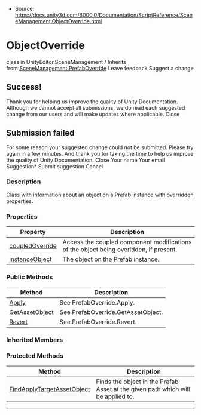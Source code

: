 * Source: https://docs.unity3d.com/6000.0/Documentation/ScriptReference/SceneManagement.ObjectOverride.html

# ObjectOverride
class in UnityEditor.SceneManagement
/
Inherits from:[SceneManagement.PrefabOverride](https://docs.unity3d.com/6000.0/Documentation/ScriptReference/SceneManagement.PrefabOverride.html)
Leave feedback
Suggest a change
## Success!
Thank you for helping us improve the quality of Unity Documentation. Although we cannot accept all submissions, we do read each suggested change from our users and will make updates where applicable.
Close
## Submission failed
For some reason your suggested change could not be submitted. Please <a>try again</a> in a few minutes. And thank you for taking the time to help us improve the quality of Unity Documentation.
Close
Your name Your email Suggestion* Submit suggestion
Cancel
### Description
Class with information about an object on a Prefab instance with overridden properties.
### Properties
Property | Description  
---|---  
[coupledOverride](https://docs.unity3d.com/6000.0/Documentation/ScriptReference/SceneManagement.ObjectOverride-coupledOverride.html) | Access the coupled component modifications of the object being overidden, if present.  
[instanceObject](https://docs.unity3d.com/6000.0/Documentation/ScriptReference/SceneManagement.ObjectOverride-instanceObject.html) | The object on the Prefab instance.  
### Public Methods
Method | Description  
---|---  
[Apply](https://docs.unity3d.com/6000.0/Documentation/ScriptReference/SceneManagement.ObjectOverride.Apply.html) | See PrefabOverride.Apply.  
[GetAssetObject](https://docs.unity3d.com/6000.0/Documentation/ScriptReference/SceneManagement.ObjectOverride.GetAssetObject.html) | See PrefabOverride.GetAssetObject.  
[Revert](https://docs.unity3d.com/6000.0/Documentation/ScriptReference/SceneManagement.ObjectOverride.Revert.html) | See PrefabOverride.Revert.  
### Inherited Members
### Protected Methods
Method | Description  
---|---  
[FindApplyTargetAssetObject](https://docs.unity3d.com/6000.0/Documentation/ScriptReference/SceneManagement.PrefabOverride.FindApplyTargetAssetObject.html) | Finds the object in the Prefab Asset at the given path which will be applied to.  
* * *
